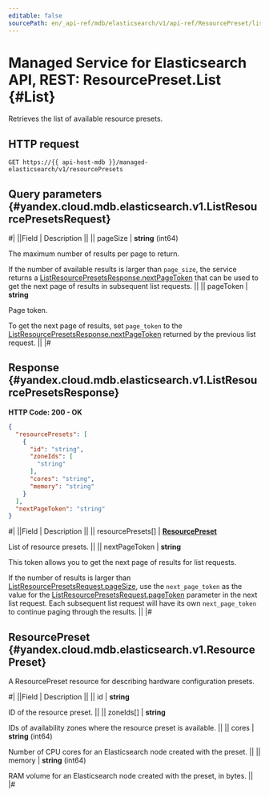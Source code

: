 ```yaml
---
editable: false
sourcePath: en/_api-ref/mdb/elasticsearch/v1/api-ref/ResourcePreset/list.md
---
```


# Managed Service for Elasticsearch API, REST: ResourcePreset.List {#List}

Retrieves the list of available resource presets.

## HTTP request

```
GET https://{{ api-host-mdb }}/managed-elasticsearch/v1/resourcePresets
```

## Query parameters {#yandex.cloud.mdb.elasticsearch.v1.ListResourcePresetsRequest}

#|
||Field | Description ||
|| pageSize | **string** (int64)

The maximum number of results per page to return.

If the number of available results is larger than `page_size`, the service returns a [ListResourcePresetsResponse.nextPageToken](#yandex.cloud.mdb.elasticsearch.v1.ListResourcePresetsResponse) that can be used to get the next page of results in subsequent list requests. ||
|| pageToken | **string**

Page token.

To get the next page of results, set `page_token` to the [ListResourcePresetsResponse.nextPageToken](#yandex.cloud.mdb.elasticsearch.v1.ListResourcePresetsResponse) returned by the previous list request. ||
|#

## Response {#yandex.cloud.mdb.elasticsearch.v1.ListResourcePresetsResponse}

**HTTP Code: 200 - OK**

```json
{
  "resourcePresets": [
    {
      "id": "string",
      "zoneIds": [
        "string"
      ],
      "cores": "string",
      "memory": "string"
    }
  ],
  "nextPageToken": "string"
}
```

#|
||Field | Description ||
|| resourcePresets[] | **[ResourcePreset](#yandex.cloud.mdb.elasticsearch.v1.ResourcePreset)**

List of resource presets. ||
|| nextPageToken | **string**

This token allows you to get the next page of results for list requests.

If the number of results is larger than [ListResourcePresetsRequest.pageSize](#yandex.cloud.mdb.elasticsearch.v1.ListResourcePresetsRequest), use the `next_page_token` as the value for the [ListResourcePresetsRequest.pageToken](#yandex.cloud.mdb.elasticsearch.v1.ListResourcePresetsRequest) parameter in the next list request.
Each subsequent list request will have its own `next_page_token` to continue paging through the results. ||
|#

## ResourcePreset {#yandex.cloud.mdb.elasticsearch.v1.ResourcePreset}

A ResourcePreset resource for describing hardware configuration presets.

#|
||Field | Description ||
|| id | **string**

ID of the resource preset. ||
|| zoneIds[] | **string**

IDs of availability zones where the resource preset is available. ||
|| cores | **string** (int64)

Number of CPU cores for an Elasticsearch node created with the preset. ||
|| memory | **string** (int64)

RAM volume for an Elasticsearch node created with the preset, in bytes. ||
|#